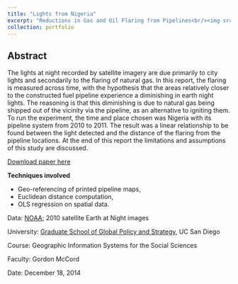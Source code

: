 ```yaml
---
title: "Lights from Nigeria"
excerpt: "Reductions in Gas and Oil Flaring from Pipelines<br/><img src='/images/gis_nigeria_gas_flares.png' width='300' height='200'>"
collection: portfolio
---
```


Abstract
------
The lights at night recorded by satellite imagery are due primarily to city lights and secondarily to the flaring of natural gas. In this report, the flaring is measured across time, with the hypothesis that the areas relatively closer to the constructed fuel pipeline experience a diminishing in earth night lights. The reasoning is that this diminishing is due to natural gas being shipped out of the vicinity via the pipeline, as an alternative to igniting them. To run the experiment, the time and place chosen was Nigeria with its pipeline system from 2010 to 2011. The result was a linear relationship to be found between the light detected and the distance of the flaring from the pipeline locations. At the end of this report the limitations and assumptions of this study are discussed.

[Download paper here](http://markplotlib.github.io/files/gis_nigeria_gas_flares.pdf)

**Techniques involved**

* Geo-referencing of printed pipeline maps,
* Euclidean distance computation,
* OLS regression on spatial data.

Data: [NOAA](www.noaa.gov); 2010 satellite Earth at Night images

University: [Graduate School of Global Policy and Strategy](https://gps.ucsd.edu/),
UC San Diego

Course: Geographic Information Systems for the Social Sciences

Faculty: Gordon McCord

Date: December 18, 2014
